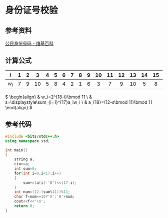 # 身份证号校验

## 参考资料

[公民身份号码 - 维基百科](https://zh.wikipedia.org/wiki/公民身份号码)

## 计算公式

| $i$  | $1$  | $2$  | $3$  | $4$  | $5$  | $6$  | $7$  | $8$  | $9$  | $10$ | $11$ | $12$ | $13$ | $14$ | $15$ | $16$ | $17$ | $18$ |
| :--: | :--: | :--: | :--: | :--: | :--: | :--: | :--: | :--: | :--: | :--: | :--: | :--: | :--: | :--: | :--: | :--: | :--: | :--: |
| $w_i$ | $7$  | $9$  | $10$ | $5$  | $8$  | $4$  | $2$  | $1$  | $6$  | $3$  | $7$  | $9$  | $10$ | $5$  | $8$  | $4$  | $2$  | $1$  |

$
\begin{align}
  & w_i=2^{18-i}\bmod 11 \\
  & s=\displaystyle\sum_{i=1}^{17}a_iw_i \\
  & a_{18}=(12-s\bmod 11)\bmod 11
\end{align}
$

## 参考代码

```cpp
#include <bits/stdc++.h>
using namespace std;

int main()
{
	string a;
	cin>>a;
	int sum=0;
	for(int i=0;i<17;i++)
	{
		sum+=(a[i]-'0')<<(17-i);
	}
	int num=(12-(sum%11))%11;
	char f=num==10?'X':'0'+num;
	cout<<f<<'\n';
	return 0;
}
```
